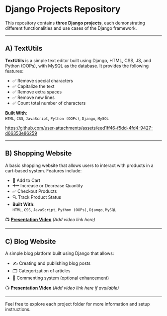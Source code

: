 # Django Projects Repository

This repository contains **three Django projects**, each demonstrating different functionalities and use cases of the Django framework.

---

## A) TextUtils

**TextUtils** is a simple text editor built using Django, HTML, CSS, JS, and Python (OOPs), with MySQL as the database. It provides the following features:

- ✅ Remove special characters
- ✅ Capitalize the text
- ✅ Remove extra spaces
- ✅ Remove new lines
- ✅ Count total number of characters

**Built With**:  
`HTML`, `CSS`, `JavaScript`, `Python (OOPs)`, `Django`, `MySQL`

https://github.com/user-attachments/assets/eed1ff46-f5dd-4fd4-9427-d66353e86259

---

## B) Shopping Website

A basic shopping website that allows users to interact with products in a cart-based system. Features include:

- 🛒 Add to Cart
- ➕➖ Increase or Decrease Quantity
- ✅ Checkout Products
- 🔍 Track Product Status
- **Built With**:  
`HTML`, `CSS`, `JavaScript`, `Python (OOPs)`, `Django`, `MySQL`

📺 **[Presentation Video](#)** *(Add video link here)*

---

## C) Blog Website

A simple blog platform built using Django that allows:

- ✍️ Creating and publishing blog posts
- 🗂️ Categorization of articles
- 💬 Commenting system (optional enhancement)

📺 **[Presentation Video](#)** *(Add video link here if available)*

---

Feel free to explore each project folder for more information and setup instructions.
